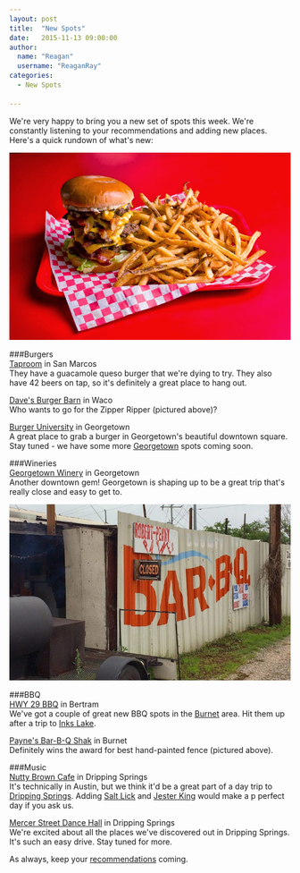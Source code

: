 ```yaml
---
layout: post
title:  "New Spots"
date:   2015-11-13 09:00:00
author:
  name: "Reagan"
  username: "ReaganRay"
categories:
  - New Spots

---
```


We're very happy to bring you a new set of spots this week. We're constantly listening to your recommendations and adding new places. Here's a quick rundown of what's new:

![The Zipper Ripper](/assets/img/zipperripper.jpg)

###Burgers
<br />
[Taproom](https://godaytrip.com/spots/taproom) in San Marcos<br />
They have a guacamole queso burger that we're dying to try. They also have 42 beers on tap, so it's definitely a great place to hang out.

[Dave's Burger Barn](https://godaytrip.com/spots/dave-s-burger-barn) in Waco<br />
Who wants to go for the Zipper Ripper (pictured above)?

[Burger University](https://godaytrip.com/spots/burger-university) in Georgetown<br />
A great place to grab a burger in Georgetown's beautiful downtown square. Stay tuned - we have some more [Georgetown](https://godaytrip.com/towns/georgetown) spots coming soon.

###Wineries
<br />
[Georgetown Winery](https://godaytrip.com/spots/georgetown-winery) in Georgetown<br />
Another downtown gem! Georgetown is shaping up to be a great trip that's really close and easy to get to.

![Payne's](/assets/img/paynes.jpg)

###BBQ
<br />
[HWY 29 BBQ](https://godaytrip.com/spots/hwy-29-bbq) in Bertram<br />
We've got a couple of great new BBQ spots in the [Burnet](https://godaytrip.com/towns/burnet) area. Hit them up after a trip to [Inks Lake](https://godaytrip.com/spots/inks-lake-state-park).

[Payne's Bar-B-Q Shak](https://godaytrip.com/spots/payne-s-bar-b-q-shak) in Burnet<br />
Definitely wins the award for best hand-painted fence (pictured above).

###Music
<br />
[Nutty Brown Cafe](https://godaytrip.com/spots/nutty-brown-cafe-ampitheater) in Dripping Springs<br />
It's technically in Austin, but we think it'd be a great part of a day trip to [Dripping Springs](https://godaytrip.com/towns/dripping-springs). Adding [Salt Lick](https://godaytrip.com/spots/the-salt-lick) and [Jester King](https://godaytrip.com/spots/jester-king-brewery) would make a p perfect day if you ask us.

[Mercer Street Dance Hall](https://godaytrip.com/spots/mercer-street-dance-hall) in Dripping Springs<br />
We're excited about all the places we've discovered out in Dripping Springs. It's such an easy drive. Stay tuned for more.

As always, keep your [recommendations](https://docs.google.com/forms/d/1p1ZOjZuxCkEjNFhlymLtkas4x_Nms1sCQnaRSrzPKAM/viewform?c=0&w=1) coming.
